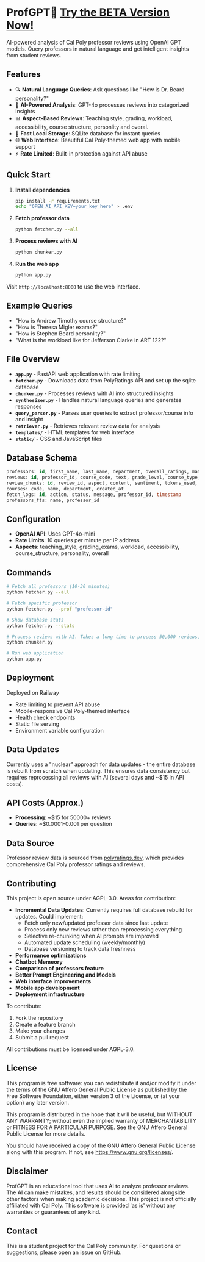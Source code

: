 # ProfGPT🐎 [Try the BETA Version Now!](https://poly-ratings-llm-production.up.railway.app/)

AI-powered analysis of Cal Poly professor reviews using OpenAI GPT models. Query professors in natural language and get intelligent insights from student reviews.

## Features

- 🔍 **Natural Language Queries**: Ask questions like "How is Dr. Beard personality?"
- 🤖 **AI-Powered Analysis**: GPT-4o processes reviews into categorized insights
- 📊 **Aspect-Based Reviews**: Teaching style, grading, workload, accessibility, course structure, personlity and overal.
- 💾 **Fast Local Storage**: SQLite database for instant queries
- 🌐 **Web Interface**: Beautiful Cal Poly-themed web app with mobile support
- ⚡ **Rate Limited**: Built-in protection against API abuse

## Quick Start

1. **Install dependencies**
   ```bash
   pip install -r requirements.txt
   echo "OPEN_AI_API_KEY=your_key_here" > .env
   ```

2. **Fetch professor data**
   ```bash
   python fetcher.py --all
   ```

3. **Process reviews with AI**
   ```bash
   python chunker.py
   ```

4. **Run the web app**
   ```bash
   python app.py
   ```

Visit `http://localhost:8000` to use the web interface.

## Example Queries

- "How is Andrew Timothy course structure?"
- "How is Theresa Migler exams?"
- "How is Stephen Beard personlity?"
- "What is the workload like for Jefferson Clarke in ART 122?"

## File Overview

- **`app.py`** - FastAPI web application with rate limiting
- **`fetcher.py`** - Downloads data from PolyRatings API and set up the sqlite database
- **`chunker.py`** - Processes reviews with AI into structured insights
- **`synthesizer.py`** - Handles natural language queries and generates responses
- **`query_parser.py`** - Parses user queries to extract professor/course info and insight
- **`retriever.py`** - Retrieves relevant review data for analysis
- **`templates/`** - HTML templates for web interface
- **`static/`** - CSS and JavaScript files

## Database Schema

```sql
professors: id, first_name, last_name, department, overall_ratings, material_clear, student_difficulties, num_evals, created_at
reviews: id, professor_id, course_code, text, grade_level, course_type, rating_text, post_date, cteated_at
review_chunks: id, review_id, aspect, content, sentiment, tokens_used, created_at
courses: code, name, department, created_at
fetch_logs: id, action, status, message, professor_id, timestamp
professors_fts: name, professor_id
```

## Configuration

- **OpenAI API**: Uses GPT-4o-mini 
- **Rate Limits**: 10 queries per minute per IP address
- **Aspects**: teaching_style, grading_exams, workload, accessibility, course_structure, personality, overall

## Commands

```bash
# Fetch all professors (10-30 minutes)
python fetcher.py --all

# Fetch specific professor
python fetcher.py --prof "professor-id"

# Show database stats
python fetcher.py --stats

# Process reviews with AI. Takes a long time to process 50,000 reviews, so you may want to use maybe a few professor by id if just exploring/testing
python chunker.py

# Run web application
python app.py
```

## Deployment

Deployed on Railway

- Rate limiting to prevent API abuse
- Mobile-responsive Cal Poly-themed interface
- Health check endpoints
- Static file serving
- Environment variable configuration

## Data Updates

Currently uses a "nuclear" approach for data updates - the entire database is rebuilt from scratch when updating. This ensures data consistency but requires reprocessing all reviews with AI (several days and ~$15 in API costs).

## API Costs (Approx.)

- **Processing**: ~$15 for 50000+ reviews
- **Queries**: ~$0.0001-0.001 per question 

## Data Source

Professor review data is sourced from [polyratings.dev](https://polyratings.dev/), which provides comprehensive Cal Poly professor ratings and reviews.

## Contributing

This project is open source under AGPL-3.0. Areas for contribution:

- **Incremental Data Updates**: Currently requires full database rebuild for updates. Could implement:
  - Fetch only new/updated professor data since last update
  - Process only new reviews rather than reprocessing everything
  - Selective re-chunking when AI prompts are improved
  - Automated update scheduling (weekly/monthly)
  - Database versioning to track data freshness
- **Performance optimizations**
- **Chatbot Memeory**
- **Comparison of professors feature**
- **Better Prompt Engineering and Models**
- **Web interface improvements**
- **Mobile app development** 
- **Deployment infrastructure**

To contribute:
1. Fork the repository
2. Create a feature branch
3. Make your changes
4. Submit a pull request

All contributions must be licensed under AGPL-3.0.

## License

This program is free software: you can redistribute it and/or modify it under the terms of the GNU Affero General Public License as published by the Free Software Foundation, either version 3 of the License, or (at your option) any later version.

This program is distributed in the hope that it will be useful, but WITHOUT ANY WARRANTY; without even the implied warranty of MERCHANTABILITY or FITNESS FOR A PARTICULAR PURPOSE. See the GNU Affero General Public License for more details.

You should have received a copy of the GNU Affero General Public License along with this program. If not, see <https://www.gnu.org/licenses/>.

## Disclaimer

ProfGPT is an educational tool that uses AI to analyze professor reviews. The AI can make mistakes, and results should be considered alongside other factors when making academic decisions. This project is not officially affiliated with Cal Poly. This software is provided 'as is' without any warranties or guarantees of any kind.

## Contact

This is a student project for the Cal Poly community. For questions or suggestions, please open an issue on GitHub.
